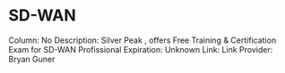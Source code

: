 # SD-WAN

Column: No
Description: Silver Peak , offers Free Training & Certification Exam for SD-WAN Profissional
Expiration: Unknown
Link: Link
Provider: Bryan Guner